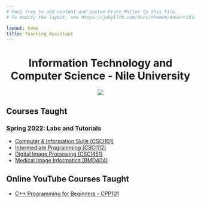 ```yaml
---
# Feel free to add content and custom Front Matter to this file.
# To modify the layout, see https://jekyllrb.com/docs/themes/#overriding-theme-defaults

layout: home
title: Teaching Assistant
---
```


<h1 align="center"> Information Technology and Computer Science - Nile University </h1>


<p align="center"><img src="https://wallpaperaccess.com/full/1846921.jpg"></p>

## Courses Taught

### Spring 2022: Labs and Tutorials

- [Computer & Information Skills (CSCI101)](./ta_pages/csci101/csci101.md)
- [Intermediate Programming (CSCI112)](./ta_pages/csci112/csci112.md)
- [Digital Image Processing (CSCI451)](./ta_pages/csci451/csci451.md)
- [Medical Image Informatics (BMD404)](./ta_pages/bmd404/bmd404.md)

## Online YouTube Courses Taught

- [C++ Programming for Beginners - CPP101](./ta_pages/CPP101/CPP101.md)
